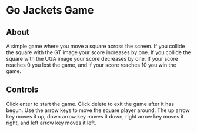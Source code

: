 # Go Jackets Game

## About
A simple game where you move a square across the screen. If you collide the square with the GT image your score increases by one. If you collide the square with the UGA image your score decreases by one. If your score reaches 0 you lost the game, and if your score reaches 10 you win the game.

## Controls
Click enter to start the game. Click delete to exit the game after it has begun. Use the arrow keys to move the square player around. The up arrow key moves it up, down arrow key moves it down, right arrow key moves it right, and left arrow key moves it left.
